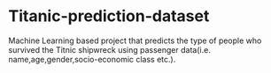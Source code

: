 # Titanic-prediction-dataset
Machine Learning based project that predicts the type of people who survived the Titnic shipwreck using passenger data(i.e. name,age,gender,socio-economic class etc.).
